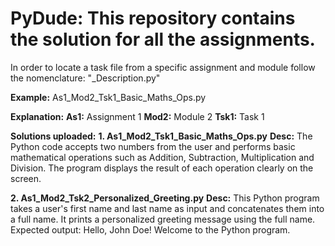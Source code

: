# PyDude: This repository contains the solution for all the assignments. 
In order to locate a task file from a specific assignment and module follow the nomenclature:
"<Assignment number>_<Module Number>_<Task Number>_Description.py"

**Example:** As1_Mod2_Tsk1_Basic_Maths_Ops.py

**Explanation:**
    **As1:** Assignment 1
    **Mod2:** Module 2
    **Tsk1:** Task 1

**Solutions uploaded:**
**1.	As1_Mod2_Tsk1_Basic_Maths_Ops.py**
**Desc:** The Python code accepts two numbers from the user and performs basic mathematical operations such as Addition, Subtraction, Multiplication and Division. The program displays the result of each operation clearly on the screen.

**2.	As1_Mod2_Tsk2_Personalized_Greeting.py**
**Desc:** This Python program takes a user's first name and last name as input and concatenates them into a full name. It prints a personalized greeting message using the full name.
Expected output: Hello, John Doe! Welcome to the Python program.

